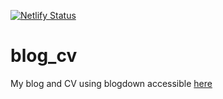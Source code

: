 [![Netlify Status](https://api.netlify.com/api/v1/badges/b3509536-8f97-420e-ae56-40e64f25bf8d/deploy-status)](https://app.netlify.com/sites/benoitjottreau/deploys)

# blog_cv
My blog and CV using blogdown accessible [here](https://benoitjottreau.netlify.app/)
